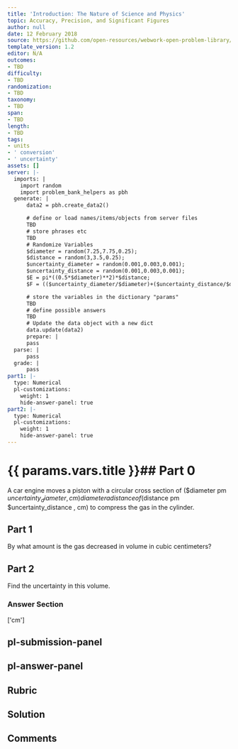 ```yaml
---
title: 'Introduction: The Nature of Science and Physics'
topic: Accuracy, Precision, and Significant Figures
author: null
date: 12 February 2018
source: https://github.com/open-resources/webwork-open-problem-library/tree/master/Contrib/BrockPhysics/College_Physics_Urone/1.The_Nature_of_Science_and_Physics/1-03.Accuracy_Precision_and_Significant_Figures/NU_U17_01_03_018.pg
template_version: 1.2
editor: N/A
outcomes:
- TBD
difficulty:
- TBD
randomization:
- TBD
taxonomy:
- TBD
span:
- TBD
length:
- TBD
tags:
- units
- ' conversion'
- ' uncertainty'
assets: []
server: |-
  imports: |
    import random
    import problem_bank_helpers as pbh
  generate: |
      data2 = pbh.create_data2()

      # define or load names/items/objects from server files
      TBD
      # store phrases etc
      TBD
      # Randomize Variables
      $diameter = random(7.25,7.75,0.25);
      $distance = random(3,3.5,0.25);
      $uncertainty_diameter = random(0.001,0.003,0.001);
      $uncertainty_distance = random(0.001,0.003,0.001);
      $E = pi*((0.5*$diameter)**2)*$distance;
      $F = (($uncertainty_diameter/$diameter)+($uncertainty_distance/$distance))*$E;

      # store the variables in the dictionary "params"
      TBD
      # define possible answers
      TBD
      # Update the data object with a new dict
      data.update(data2)
      prepare: |
      pass
  parse: |
      pass
  grade: |
      pass
part1: |-
  type: Numerical
  pl-customizations:
    weight: 1
    hide-answer-panel: true
part2: |-
  type: Numerical
  pl-customizations:
    weight: 1
    hide-answer-panel: true
---
```


# {{ params.vars.title }}## Part 0 
A car engine moves a piston with a circular cross section of ($diameter pm $uncertainty_diameter , cm) diameter a distance of ($distance pm $uncertainty_distance , cm) to compress the gas in the cylinder. 
## Part 1 
By what amount is the gas decreased in volume in cubic centimeters? 
## Part 2 
Find the uncertainty in this volume. 


### Answer Section 
['cm']

## pl-submission-panel 


## pl-answer-panel 


## Rubric 


## Solution 


## Comments 


